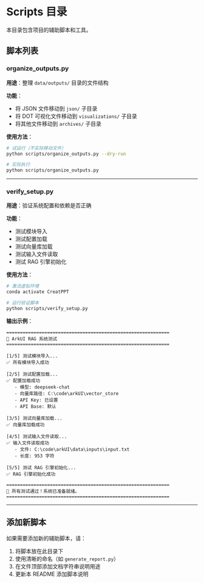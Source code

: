 # Scripts 目录

本目录包含项目的辅助脚本和工具。

## 脚本列表

### organize_outputs.py
**用途**：整理 `data/outputs/` 目录的文件结构

**功能**：
- 将 JSON 文件移动到 `json/` 子目录
- 将 DOT 可视化文件移动到 `visualizations/` 子目录
- 将其他文件移动到 `archives/` 子目录

**使用方法**：
```bash
# 试运行（不实际移动文件）
python scripts/organize_outputs.py --dry-run

# 实际执行
python scripts/organize_outputs.py
```

---

### verify_setup.py
**用途**：验证系统配置和依赖是否正确

**功能**：
- 测试模块导入
- 测试配置加载
- 测试向量库加载
- 测试输入文件读取
- 测试 RAG 引擎初始化

**使用方法**：
```bash
# 激活虚拟环境
conda activate CreatPPT

# 运行验证脚本
python scripts/verify_setup.py
```

**输出示例**：
```
============================================================
🧪 ArkUI RAG 系统测试
============================================================

[1/5] 测试模块导入...
✅ 所有模块导入成功

[2/5] 测试配置加载...
✅ 配置加载成功
   - 模型: deepseek-chat
   - 向量库路径: C:\code\arkUI\vector_store
   - API Key: 已设置
   - API Base: 默认

[3/5] 测试向量库加载...
✅ 向量库加载成功

[4/5] 测试输入文件读取...
✅ 输入文件读取成功
   - 文件: C:\code\arkUI\data\inputs\input.txt
   - 长度: 953 字符

[5/5] 测试 RAG 引擎初始化...
✅ RAG 引擎初始化成功

============================================================
🎉 所有测试通过！系统已准备就绪。
============================================================
```

---

## 添加新脚本

如果需要添加新的辅助脚本，请：

1. 将脚本放在此目录下
2. 使用清晰的命名（如 `generate_report.py`）
3. 在文件顶部添加文档字符串说明用途
4. 更新本 README 添加脚本说明
